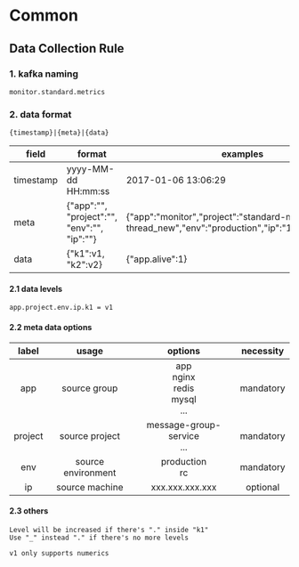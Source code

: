 # Common

## Data Collection Rule
### 1. kafka naming
    monitor.standard.metrics

### 2. data format
    {timestamp}|{meta}|{data}

|field|format|examples|
|--|--|--|
|timestamp|yyyy-MM-dd HH:mm:ss|2017-01-06 13:06:29|
|meta|{"app":"", "project":"", "env":"", "ip":""}|{"app":"monitor","project":"standard-metric-thread_new","env":"production","ip":"10.10.150.102"}|
|data|{"k1":v1, "k2":v2}|{"app.alive":1}|

#### 2.1 data levels   
    app.project.env.ip.k1 = v1

#### 2.2 meta data options
|label|usage|options|necessity|
|:--:|:--:|:--:|:--:|
|app|source group|app<br/>nginx<br/>redis<br/>mysql<br>...|mandatory|
|project|source project|message-group-service<br>...|mandatory|
|env|source environment|production<br>rc|mandatory|
|ip|source machine|xxx.xxx.xxx.xxx|optional|

#### 2.3 others
    Level will be increased if there's "." inside "k1"
    Use "_" instead "." if there's no more levels

    v1 only supports numerics